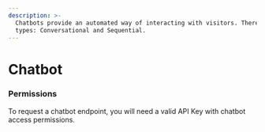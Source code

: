 ```yaml
---
description: >-
  Chatbots provide an automated way of interacting with visitors. There are two
  types: Conversational and Sequential.
---
```


# Chatbot

### Permissions

To request a chatbot endpoint, you will need a valid API Key with chatbot access permissions.

